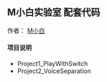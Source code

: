 ## M小白实验室 配套代码

作者： [M小白](mwhitelab.com)

#### 项目说明
- Project1_PlayWithSwitch
- Project2_VoiceSeparation